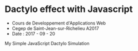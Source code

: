 # Dactylo effect with Javascript

- Cours de Developpement d'Applications Web
- Cegep de Saint-Jean-sur-Richelieu A2017
- Date : 2017 - 09 - 20

My Simple JavaScript Dactylo Simulation
